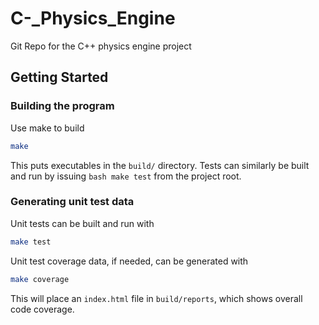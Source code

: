 # C-_Physics_Engine
Git Repo for the C++ physics engine project

## Getting Started
### Building the program
Use make to build
```bash
make
```
This puts executables in the `build/` directory.
Tests can similarly be built and run by issuing 
```bash make test``` from the project root.

### Generating unit test data
Unit tests can be built and run with
```bash
make test
```

Unit test coverage data, if needed, can be generated with
```bash
make coverage
```
This will place an `index.html` file in `build/reports`, which shows
overall code coverage.

